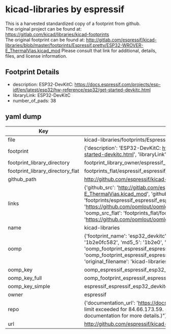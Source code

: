 # kicad-libraries by espressif  
This is a harvested standardized copy of a footprint from github.  
The original project can be found at:  
https://gitlab.com/kicad/libraries/kicad-footprints  
The original footprint can be found at:
http://gitlab.com/espressif/kicad-libraries/blob/master/footprints/Espressif.pretty/ESP32-WROVER-E_ThermalVias.kicad_mod
Please consult that link for additional, details, files, and license information.  
## Footprint Details
* description: ESP32-DevKitC: https://docs.espressif.com/projects/esp-idf/en/latest/esp32/hw-reference/esp32/get-started-devkitc.html  
* libraryLink: ESP32-DevKitC  
* number_of_pads: 38  
## yaml dump  
| Key | Value |  
| --- | --- |  
| file | kicad-libraries/footprints/Espressif.pretty/ESP32-DevKitC.kicad_mod |  
| footprint | {'description': 'ESP32-DevKitC: https://docs.espressif.com/projects/esp-idf/en/latest/esp32/hw-reference/esp32/get-started-devkitc.html', 'libraryLink': 'ESP32-DevKitC', 'number_of_pads': 38} |  
| footprint_library_directory | footprint_library_owner/espressif_kicad-libraries |  
| footprint_library_directory_flat | footprints_flat/espressif_espressif_esp32_devkitc/working |  
| github_path | http://github.com/espressif/kicad-libraries/blob/master/footprints/Espressif.pretty/ESP32-DevKitC.kicad_mod |  
| links | {'github_src': 'http://gitlab.com/espressif/kicad-libraries/blob/master/footprints/Espressif.pretty/ESP32-WROVER-E_ThermalVias.kicad_mod', 'github_src_repo': 'https://gitlab.com/kicad/libraries/kicad-footprints', 'oomp_bot': 'footprints/espressif_espressif_esp32_devkitc/working', 'oomp_bot_github': 'https://github.com/oomlout/oomlout_oomp_footprint_bot/tree/main/footprints/espressif_espressif_esp32_devkitc/working', 'oomp_src_flat': 'footprints_flat/footprints_flat/espressif_espressif_esp32_devkitc/working', 'oomp_src_flat_github': 'https://github.com/oomlout/oomlout_oomp_footprint_src/tree/main/footprints_flat/espressif_espressif_esp32_devkitc/working'} |  
| name | kicad-libraries |  
| oomp | {'footprint_name': 'esp32_devkitc', 'library_name': 'espressif', 'md5': '1b2e0fc582b5525eebfe4af35b0cd241', 'md5_10': '1b2e0fc582', 'md5_5': '1b2e0', 'md5_6': '1b2e0f', 'oomp_key': 'oomp_espressif_espressif_esp32_devkitc', 'oomp_key_extra': 'oomp_footprint_espressif_espressif_esp32_devkitc', 'oomp_key_full': 'oomp_footprint_espressif_espressif_esp32_devkitc_1b2e0f', 'oomp_key_simple': 'espressif_espressif_esp32_devkitc', 'original_filename': 'kicad-libraries/footprints/Espressif.pretty/ESP32-DevKitC.kicad_mod', 'owner_name': 'espressif'} |  
| oomp_key | oomp_espressif_espressif_esp32_devkitc |  
| oomp_key_full | oomp_footprint_espressif_espressif_esp32_devkitc |  
| oomp_key_simple | espressif_espressif_esp32_devkitc |  
| owner | espressif |  
| repo | {'documentation_url': 'https://docs.github.com/rest/overview/resources-in-the-rest-api#rate-limiting', 'message': "API rate limit exceeded for 84.66.173.59. (But here's the good news: Authenticated requests get a higher rate limit. Check out the documentation for more details.)"} |  
| url | http://github.com/espressif/kicad-libraries |  

